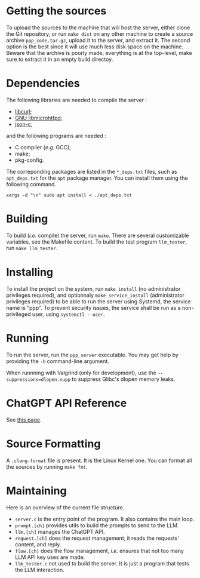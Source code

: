 # Getting the sources

To upload the sources to the machine that will host the server, either clone the
Git repository, or run `make dist` on any other machine to create a source
archive `ppp_code.tar.gz`, upload it to the server, and extract it. The second
option is the best since it will use much less disk space on the machine. Beware
that the archive is poorly made, everything is at the top-level, make sure to
extract it in an empty build directoy.


# Dependencies

The following libraries are needed to compile the server :

- [libcurl](https://curl.se/libcurl/c/);
- [GNU libmicrohttpd](https://www.gnu.org/software/libmicrohttpd/);
- [json-c](https://json-c.github.io/json-c/json-c-0.17/doc/html/index.html);

and the following programs are needed :

- C compiler (*e.g.* GCC);
- make;
- pkg-config.

The correponding packages are listed in the `*_deps.txt` files, such as
`apt_deps.txt` for the `apt` package manager. You can install them using the
following command.

```shell
xargs -d "\n" sudo apt install < ./apt_deps.txt
```

# Building

To build (*i.e.* compile) the server, run `make`. There are several customizable
variables, see the Makefile content. To build the test program `llm_tester`, run
`make llm_tester`.

# Installing

To install the project on the system, run `make install` (no administrator
privileges required), and optionnaly `make service_install` (administrator
privileges required) to be able to run the server using Systemd, the service
name is "ppp". To prevent security issues, the service shall be run as a
non-privileged user, using `systemctl --user`.

# Running

To run the server, run the `ppp_server` executable. You may get help by
providing the `-h` command-line argument.

When runnning with Valgrind (only for development), use the
`--suppressions=dlopen.supp` to suppress Glibc's dlopen memory leaks.

# ChatGPT API Reference

See [this page](https://platform.openai.com/docs/api-reference/chat/create).

# Source Formatting

A `.clang-format` file is present. It is the Linux Kernel one. You can format
all the sources by running `make fmt`.

# Maintaining

Here is an overview of the current file structure.

- `server.c` is the entry point of the program. It also contains the main
loop.
- `prompt.[ch]` provides utils to build the prompts to send to the LLM.
- `llm.[ch]` manages the ChatGPT API.
- `request.[ch]` does the request management, it reads the requests' content,
and reply.
- `flow.[ch]` does the flow management, *i.e.* ensures that not too many LLM
API key uses are made.
- `llm_tester.c` not used to build the server. It is just a program that tests
the LLM interaction.
